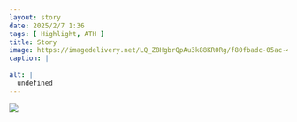 ```yaml
---
layout: story
date: 2025/2/7 1:36
tags: [ Highlight, ATH ]
title: Story
image: https://imagedelivery.net/LQ_Z8HgbrQpAu3k88KR0Rg/f80fbadc-05ac-4724-bcd6-5b8d4de89b00/public
caption: |
  
alt: |
  undefined
---
```



![](https://imagedelivery.net/LQ_Z8HgbrQpAu3k88KR0Rg/f80fbadc-05ac-4724-bcd6-5b8d4de89b00/public)



